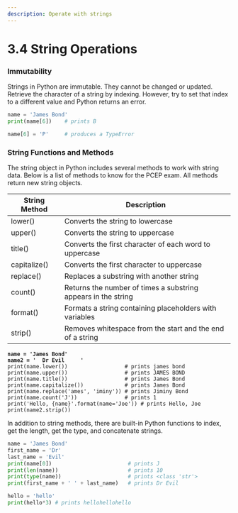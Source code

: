 ```yaml
---
description: Operate with strings
---
```


# 3.4 String Operations

### Immutability

Strings in Python are immutable. They cannot be changed or updated. Retrieve the character of a string by indexing. However, try to set that index to a different value and Python returns an error.

```python
name = 'James Bond'
print(name[6])    # prints B

name[6] = 'P'     # produces a TypeError
```

### String Functions and Methods

The string object in Python includes several methods to work with string data. Below is a list of methods to know for the PCEP exam. All methods return new string objects.

| String Method | Description                                                   |
| ------------- | ------------------------------------------------------------- |
| lower()       | Converts the string to lowercase                              |
| upper()       | Converts the string to uppercase                              |
| title()       | Converts the first character of each word to uppercase        |
| capitalize()  | Converts the first character to uppercase                     |
| replace()     | Replaces a substring with another string                      |
| count()       | Returns the number of times a substring appears in the string |
| format()      | Formats a string containing placeholders with variables       |
| strip()       | Removes whitespace from the start and the end of a string     |

<pre class="language-python"><code class="lang-python"><strong>name = 'James Bond'
</strong><strong>name2 = '  Dr Evil     '
</strong>print(name.lower())                  # prints james bond
print(name.upper())                  # prints JAMES BOND
print(name.title())                  # prints James Bond
print(name.capitalize())             # prints James Bond
print(name.replace('ames', 'iminy')) # prints Jiminy Bond
print(name.count('J'))               # prints 1
print('Hello, {name}'.format(name='Joe')) # prints Hello, Joe
print(name2.strip())</code></pre>

In addition to string methods, there are built-in Python functions to index, get the length, get the type, and concatenate strings.

```python
name = 'James Bond'
first_name = 'Dr'
last_name = 'Evil'
print(name[0])                        # prints J
print(len(name))                      # prints 10
print(type(name))                     # prints <class 'str'>
print(first_name + ' ' + last_name)   # prints Dr Evil

hello = 'hello'
print(hello*3) # prints hellohellohello
```

